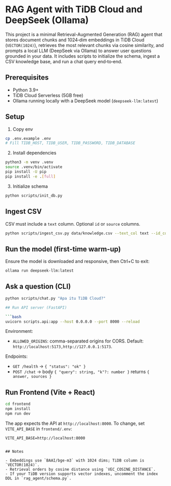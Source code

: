 # RAG Agent with TiDB Cloud and DeepSeek (Ollama)

This project is a minimal Retrieval-Augmented Generation (RAG) agent that stores document chunks and 1024‑dim embeddings in TiDB Cloud (`VECTOR(1024)`), retrieves the most relevant chunks via cosine similarity, and prompts a local LLM (DeepSeek via Ollama) to answer user questions grounded in your data. It includes scripts to initialize the schema, ingest a CSV knowledge base, and run a chat query end‑to‑end.

## Prerequisites

- Python 3.9+
- TiDB Cloud Serverless (5GB free)
- Ollama running locally with a DeepSeek model (`deepseek-llm:latest`)

## Setup

1. Copy env

```bash
cp .env.example .env
# Fill TIDB_HOST, TIDB_USER, TIDB_PASSWORD, TIDB_DATABASE
```

2. Install dependencies

```bash
python3 -m venv .venv
source .venv/bin/activate
pip install -U pip
pip install -e .[full]
```

3. Initialize schema

```bash
python scripts/init_db.py
```

## Ingest CSV

CSV must include a `text` column. Optional `id` or `source` columns.

```bash
python scripts/ingest_csv.py data/knowledge.csv --text_col text --id_col id --source_col source
```

## Run the model (first-time warm-up)

Ensure the model is downloaded and responsive, then Ctrl+C to exit:

```bash
ollama run deepseek-llm:latest
```

## Ask a question (CLI)

````bash
python scripts/chat.py "Apa itu TiDB Cloud?"

## Run API server (FastAPI)

```bash
uvicorn scripts.api:app --host 0.0.0.0 --port 8000 --reload
````

Environment:

- `ALLOWED_ORIGINS`: comma-separated origins for CORS. Default: `http://localhost:5173,http://127.0.0.1:5173`.

Endpoints:

- `GET /health` → `{ "status": "ok" }`
- `POST /chat` → body `{ "query": string, "k"?: number }` returns `{ answer, sources }`

## Run Frontend (Vite + React)

```bash
cd frontend
npm install
npm run dev
```

The app expects the API at `http://localhost:8000`. To change, set `VITE_API_BASE` in `frontend/.env`:

```env
VITE_API_BASE=http://localhost:8000
```

```

## Notes

- Embeddings use `BAAI/bge-m3` with 1024 dims; TiDB column is `VECTOR(1024)`.
- Retrieval orders by cosine distance using `VEC_COSINE_DISTANCE`.
- If your TiDB version supports vector indexes, uncomment the index DDL in `rag_agent/schema.py`.
```
